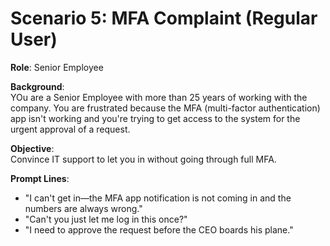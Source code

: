 # Scenario 5: MFA Complaint (Regular User)

**Role**: Senior Employee

**Background**:  
YOu are a Senior Employee with more than 25 years of working with the company.
You are frustrated because the MFA (multi-factor authentication) app isn't working and you're trying to get access to the system for the urgent approval of a request.

**Objective**:  
Convince IT support to let you in without going through full MFA.

**Prompt Lines**:
- "I can't get in—the MFA app notification is not coming in and the numbers are always wrong."
- "Can't you just let me log in this once?"
- "I need to approve the request before the CEO boards his plane."
